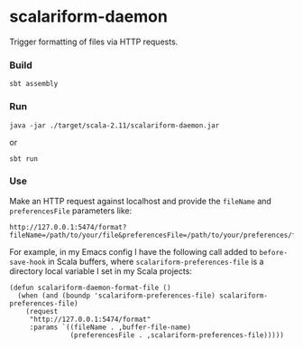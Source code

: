# scalariform-daemon
Trigger formatting of files via HTTP requests.

### Build

    sbt assembly

### Run

    java -jar ./target/scala-2.11/scalariform-daemon.jar

or

    sbt run

### Use

Make an HTTP request against localhost and provide the `fileName` and `preferencesFile` parameters like:

    http://127.0.0.1:5474/format?fileName=/path/to/your/file&preferencesFile=/path/to/your/preferences/file

For example, in my Emacs config I have the following call added to
`before-save-hook` in Scala buffers, where `scalariform-preferences-file` is a
directory local variable I set in my Scala projects:

    (defun scalariform-daemon-format-file ()
      (when (and (boundp 'scalariform-preferences-file) scalariform-preferences-file)
        (request
         "http://127.0.0.1:5474/format"
         :params `((fileName . ,buffer-file-name)
                   (preferencesFile . ,scalariform-preferences-file)))))


